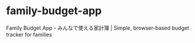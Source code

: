 # family-budget-app
Family Budget App - みんなで使える家計簿 | Simple, browser-based budget tracker for families
